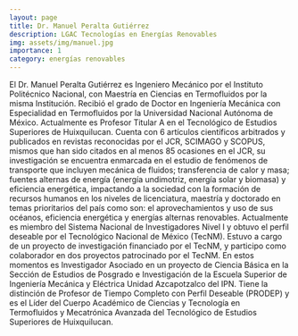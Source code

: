 ```yaml
---
layout: page
title: Dr. Manuel Peralta Gutiérrez
description: LGAC Tecnologías en Energías Renovables
img: assets/img/manuel.jpg
importance: 1
category: energías renovables
---
```


El Dr. Manuel Peralta Gutiérrez es Ingeniero Mecánico por el Instituto Politécnico Nacional, con Maestría en Ciencias en Termofluidos por la misma Institución. Recibió el grado de Doctor en Ingeniería Mecánica con Especialidad en Termofluidos por la Universidad Nacional Autónoma de México. Actualmente es Profesor Titular A en el Tecnológico de Estudios Superiores de Huixquilucan. Cuenta con 6 artículos científicos arbitrados y publicados en revistas reconocidas por el JCR, SCIMAGO y SCOPUS, mismos que han sido citados en al menos 85 ocasiones en el JCR, su investigación se encuentra enmarcada en el estudio de fenómenos de transporte que incluyen mecánica de fluidos; transferencia de calor y masa; fuentes alternas de energía (energía undimotriz, energía solar y biomasa) y eficiencia energética, impactando a la sociedad con la formación de recursos humanos en los niveles de licenciatura, maestría y doctorado en temas prioritarios del país como son: el aprovechamientos y uso de sus océanos, eficiencia energética y energías alternas renovables. Actualmente es miembro del Sistema Nacional de Investigadores Nivel I y obtuvo el perfil deseable por el Tecnológico Nacional de México (TecNM). Estuvo a cargo de un proyecto de investigación financiado por el TecNM, y participo como colaborador en dos proyectos patrocinado por el TecNM. En estos momentos es Investigador Asociado en un proyecto de Ciencia Básica en la Sección de Estudios de Posgrado e Investigación de la Escuela Superior de Ingeniería Mecánica y Eléctrica Unidad Azcapotzalco del IPN. Tiene la distinción de Profesor de Tiempo Completo con Perfil Deseable (PRODEP) y es el Líder del Cuerpo Académico de Ciencias y Tecnología en Termofluidos y Mecatrónica Avanzada del Tecnológico de Estudios Superiores de Huixquilucan. 